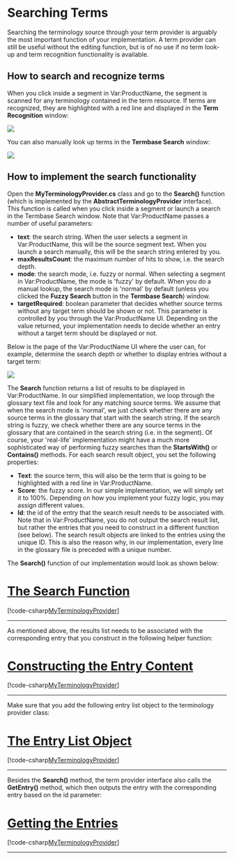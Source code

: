 Searching Terms
====
Searching the terminology source through your term provider is arguably the most important function of your implementation. A term provider can still be useful without the editing function, but is of no use if no term look-up and term recognition functionality is available.

How to search and recognize terms
----

When you click inside a segment in Var:ProductName, the segment is scanned for any terminology contained in the term resource. If terms are recognized, they are highlighted with a red line and displayed in the **Term Recognition** window:

<img style="display:block; " src="images/term_recognition.jpg" />

You can also manually look up terms in the **Termbase Search** window:

<img style="display:block; " src="images/term_search.jpg" />

How to implement the search functionality
-----
Open the **MyTerminologyProvider.cs** class and go to the **Search()** function (which is implemented by the **AbstractTerminologyProvider** interface). This function is called when you click inside a segment or launch a search in the Termbase Search window. Note that Var:ProductName passes a number of useful parameters:

* **text**: the search string. When the user selects a segment in Var:ProductName, this will be the source segment text. When you launch a search manually, this will be the search string entered by you.
* **maxResultsCount**: the maximum number of hits to show, i.e. the search depth.
* **mode**: the search mode, i.e. fuzzy or normal. When selecting a segment in Var:ProductName, the mode is 'fuzzy' by default. When you do a manual lookup, the search mode is 'normal' by default (unless you clicked the **Fuzzy Search** button in the **Termbase Search**) window.
* **targetRequired**: boolean parameter that decides whether source terms without any target term should be shown or not. This parameter is controlled by you through the Var:ProductName UI. Depending on the value returned, your implementation needs to decide whether an entry without a target term should be displayed or not.

Below is the page of the Var:ProductName UI where the user can, for example, determine the search depth or whether to display entries without a target term:

<img style="display:block; " src="images/search_settings.jpg" />

The **Search** function returns a list of results to be displayed in Var:ProductName. In our simplified implementation, we loop through the glossary text file and look for any matching source terms. We assume that when the search mode is 'normal', we just check whether there are any source terms in the glossary that start with the search string. If the search string is fuzzy, we check whether there are any source terms in the glossary that are contained in the search string (i.e. in the segment). Of course, your 'real-life' implementation might have a much more sophisticated way of performing fuzzy searches than the **StartsWith()** or **Contains()** methods. For each search result object, you set the following properties:

* **Text**: the source term, this will also be the term that is going to be highlighted with a red line in Var:ProductName.
* **Score**: the fuzzy score. In our simple implementation, we will simply set it to 100%. Depending on how you implement your fuzzy logic, you may assign different values.
* **Id**: the id of the entry that the search result needs to be associated with. Note that in Var:ProductName, you do not output the search result list, but rather the entries that you need to construct in a different function (see below). The search result objects are linked to the entries using the unique ID. This is also the reason why, in our implementation, every line in the glossary file is preceded with a unique number.
  
The **Search()** function of our implementation would look as shown below:

# [The Search Function](#tab/tabid-1)
[!code-csharp[MyTerminologyProvider](code_samples/MyTerminologyProvider.cs#L142-L197)]
***

As mentioned above, the results list needs to be associated with the corresponding entry that you construct in the following helper function:

# [Constructing the Entry Content](#tab/tabid-2)
[!code-csharp[MyTerminologyProvider](code_samples/MyTerminologyProvider.cs#L201-L237)]
***

Make sure that you add the following entry list object to the terminology provider class:

# [The Entry List Object](#tab/tabid-3)
[!code-csharp[MyTerminologyProvider](code_samples/MyTerminologyProvider.cs#L13-L15)]
***

Besides the **Search()** method, the term provider interface also calls the **GetEntry()** method, which then outputs the entry with the corresponding entry based on the id parameter:

# [Getting the Entries](#tab/tabid-4)
[!code-csharp[MyTerminologyProvider](code_samples/MyTerminologyProvider.cs#L90-L95)]
***
